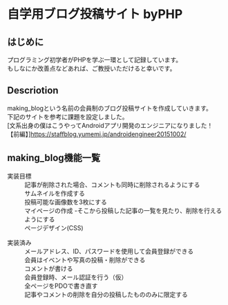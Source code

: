 # 自学用ブログ投稿サイト byPHP

## はじめに
プログラミング初学者がPHPを学ぶ一環として記録しています。  
もしなにか改善点などあれば、ご教授いただけると幸いです。

## Descriotion
making_blogという名前の会員制のブログ投稿サイトを作成していきます。  
下記のサイトを参考に課題を設定しました。  
[文系出身の僕はこうやってAndroidアプリ開発のエンジニアになりました！【前編】]<https://staffblog.yumemi.jp/androidengineer20151002/>

## making_blog機能一覧
<dl>
  <dt>実装目標</dt>
  <dd>記事が削除された場合、コメントも同時に削除されるようにする</dd>
  <dd>サムネイルを作成する</dd>
  <dd>投稿可能な画像数を3枚にする</dd>
  <dd>マイページの作成  
  -そこから投稿した記事の一覧を見たり、削除を行えるようにする</dd>
  <dd>ページデザイン(CSS)</dd>
</dl>

<dl>
  <dt>実装済み</dt>
  <dd>メールアドレス、ID、パスワードを使用して会員登録ができる</dd>
  <dd>会員はイベントや写真の投稿・削除ができる</dd>
  <dd>コメントが書ける</dd>
  <dd>会員登録時、メール認証を行う（仮）</dd>
  <dd>全ページをPDOで書き直す</dd>
  <dd>記事やコメントの削除を自分の投稿したもののみに限定する</dd>
</dl>
